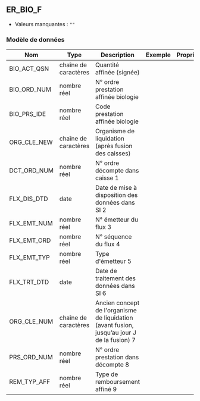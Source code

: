 <!-- SPDX-License-Identifier: MPL-2.0 -->
## ER_BIO_F

- Valeurs manquantes : `""`

### Modèle de données

|Nom|Type|Description|Exemple|Propriétés|
|-|-|-|-|-|
|BIO_ACT_QSN|chaîne de caractères|Quantité affinée (signée)|||
|BIO_ORD_NUM|nombre réel|N° ordre prestation affinée biologie|||
|BIO_PRS_IDE|nombre réel|Code prestation affinée biologie|||
|ORG_CLE_NEW|chaîne de caractères|Organisme de liquidation (après fusion des caisses)|||
|DCT_ORD_NUM|nombre réel|N° ordre décompte dans caisse                      1|||
|FLX_DIS_DTD|date|Date de mise à disposition des données dans SI     2|||
|FLX_EMT_NUM|nombre réel|N° émetteur du flux                                                  3|||
|FLX_EMT_ORD|nombre réel|N° séquence du flux                                               4|||
|FLX_EMT_TYP|nombre réel|Type d'émetteur                                                      5|||
|FLX_TRT_DTD|date|Date de traitement des données dans SI                   6|||
|ORG_CLE_NUM|chaîne de caractères|Ancien concept de l'organisme de liquidation (avant fusion, jusqu’au jour J de la fusion)          7|||
|PRS_ORD_NUM|nombre réel|N° ordre prestation dans décompte                 8|||
|REM_TYP_AFF|nombre réel|Type de remboursement affiné                                 9|||
